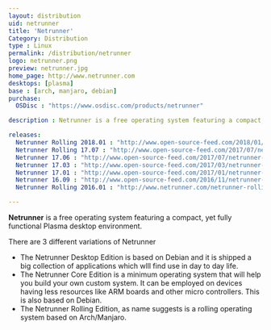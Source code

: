 ```yaml
---
layout: distribution
uid: netrunner
title: 'Netrunner'
Category: Distribution
type : Linux
permalink: /distribution/netrunner
logo: netrunner.png
preview: netrunner.jpg
home_page: http://www.netrunner.com
desktops: [plasma]
base : [arch, manjaro, debian]
purchase:
  OSDisc : "https://www.osdisc.com/products/netrunner"

description : Netrunner is a free operating system featuring a compact, yet fully functional desktop environment. Read reviews, updates and other stories on Netrunner operating system.

releases:
  Netrunner Rolling 2018.01 : "http://www.open-source-feed.com/2018/01/netrunner-rolling-201801-released-with.html"
  Netrunner Rolling 17.07 : "http://www.open-source-feed.com/2017/07/netrunner-rolling-201707-snapshot-is.html"
  Netrunner 17.06 : "http://www.open-source-feed.com/2017/07/netrunner-1706-daedalus-released-with.html"
  Netrunner 17.03 : "http://www.open-source-feed.com/2017/03/netrunner-desktop-1703-cyclotron.html"
  Netrunner 17.01 : "http://www.open-source-feed.com/2017/01/netrunner-desktop-1701-baryon-released.html"
  Netrunner 16.09 : "http://www.open-source-feed.com/2016/11/netrunner-desktop-1609-released-for-x64.html"
  Netrunner Rolling 2016.01 : "http://www.netrunner.com/netrunner-rolling-2016-01-released/"

---
```

**Netrunner** is a free operating system featuring a compact, yet fully functional Plasma desktop environment.

There are 3 different variations of Netrunner

- The Netrunner Desktop Edition is based on Debian and it is shipped a big collection of applications which wlll find use in day to day life.
- The Netrunner Core Edition is a minimum operating system that will help you build your own custom system. It can be employed on devices having less resources like ARM boards and other micro controllers. This is also based on Debian.
- The Netrunner Rolling Edition, as name suggests is a rolling operating system based on Arch/Manjaro.
